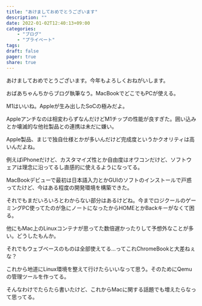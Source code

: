 ```yaml
---
title: "あけましておめでとうございます"
description: ""
date: 2022-01-02T12:40:13+09:00
categories:
    - "ブログ"
    - "プライベート"
tags:
draft: false
pager: true
share: true
---
```


あけましておめでとうございます。今年もよろしくおねがいします。

おばあちゃんちからブログ執筆なう。MacBookでどこでもPCが使える。

M1はいいね。Appleが生み出したSoCの極みだよ。

Appleアンチなのは相変わらずなんだけどM1チップの性能が良すぎた。囲い込みとか壊滅的な他社製品との連携は未だに嫌い。

Apple製品、まじで独自仕様とかが多いんだけど完成度というかクオリティは高いんだよね。

例えばiPhoneだけど、カスタマイズ性とか自由度はオワコンだけど、ソフトウェアは理念に沿ってるし直感的に使えるようになってる。

MacBookデビューで最初は日本語入力とかGUIのソフトのインストールで戸惑ってたけど、今はある程度の開発環境を構築できた。

それでもまだいろいろとわからない部分はあるけどね。今までロジクールのゲーミングPC使ってたのが急にノートになったからHOMEとかBackキーがなくて困る。

他にもMac上のLinuxコンテナが思ってた数倍遅かったりして予想外なことが多い。どうしたもんか。

それでもウェブベースのものは全部使えてる...ってこれChromeBookと大差ねぇな？

これから地道にLinux環境を整えて行けたらいいなって思う。そのためにQemuの管理ツールを作ってる。

そんなわけでたらたら書いたけど、これからMacに関する話題でも増えたらなって思ってる。
